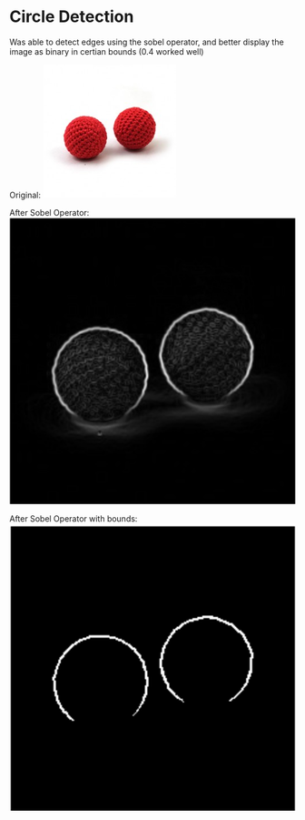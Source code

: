# Circle Detection
Was able to detect edges using the sobel operator, and better display the image as binary in certian bounds (0.4 worked well)


Original:
![alt text](https://raw.githubusercontent.com/JakubDylag/SpaceCadets/master/6-Circle/redballs.jpg)

After Sobel Operator:
![alt text](https://raw.githubusercontent.com/JakubDylag/SpaceCadets/master/6-Circle/sobelRedBalls.png)

After Sobel Operator with bounds:
![alt text](https://raw.githubusercontent.com/JakubDylag/SpaceCadets/master/6-Circle/boundedSobelRedBalls.png)
